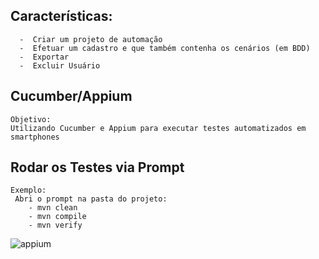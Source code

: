 ## Características: 
  	  -  Criar um projeto de automação 
	  -  Efetuar um cadastro e que também contenha os cenários (em BDD)
	  -  Exportar
	  -  Excluir Usuário
	  

## Cucumber/Appium 

	Objetivo:
	Utilizando Cucumber e Appium para executar testes automatizados em smartphones

## Rodar os Testes via Prompt

	Exemplo: 
	 Abri o prompt na pasta do projeto:
        - mvn clean
        - mvn compile
        - mvn verify

![appium](https://user-images.githubusercontent.com/20347604/83003046-275d3080-9fe4-11ea-9d73-3e939a346228.png)


